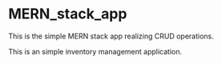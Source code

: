 # MERN_stack_app
This is the simple MERN stack app realizing CRUD operations.

This is an simple inventory management application.
